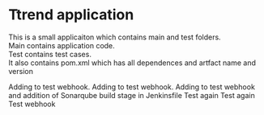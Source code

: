 # Ttrend application

This is a small applicaiton which contains main and test folders.  
Main contains application code.  
Test contains test cases.  
It also contains pom.xml which has all dependences and artfact name and version

Adding to test webhook.
Adding to test webhook.
Adding to test webhook and addition of Sonarqube build stage in Jenkinsfile
Test again
Test again
Test webhook
